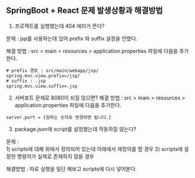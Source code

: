 ## SpringBoot + React 문제 발생상황과 해결방법


1. 프로젝트를 실행했는데 404 에러가 뜬다?

문제 : jsp를 사용하는데 있어 prefix 와 suffix 설정을 안했다.

해결 방법 : src > main > resources > application.properties 파일에 다음을 추가한다.

~~~
# prefix 경로 : src/main/webapp/jsp/ 
spring.mvc.view.prefix=/jsp/
# suffix : .jsp
spring.mvc.view.suffix=.jsp
~~~

2. 서버포트 문제로 8080이 되질 않으면?
해결 방법 : src > main > resources > application.properties 파일에 다음을 추가한다.
~~~
server.port = {원하는 숫자로 변경하면 됩니다.}
~~~

3. package.json에 script를 설정했는데 작동하질 않는다?

문제 :  
    1) scripts에 대해 위에서 정의되어 있는데 아래에서 재정의를 할 경우
    2) scripts에 설정한 명령어가 실제로 존재하지 않을 경우

해결방법 : 따로 실행을 일단 해보고 scripts에 다시 넣어본다.
